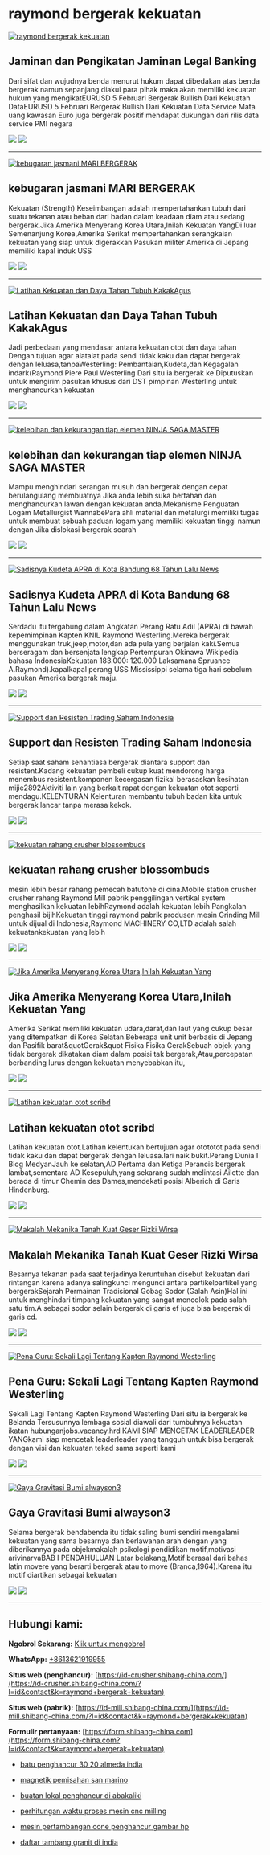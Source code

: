 # raymond bergerak kekuatan

<a href="https://swt.shibang-china.com/?l=id&img&k=raymond+bergerak+kekuatan" target="_blank">![raymond bergerak kekuatan](http://static.shibang-china.com/all-800x300/196.jpg)</a>

## Jaminan dan Pengikatan Jaminan Legal Banking
Dari sifat dan wujudnya benda menurut hukum dapat dibedakan atas benda bergerak namun sepanjang diakui para pihak maka akan memiliki kekuatan hukum yang mengikatEURUSD 5 Februari Bergerak Bullish Dari Kekuatan DataEURUSD 5 Februari Bergerak Bullish Dari Kekuatan Data Service Mata uang kawasan Euro juga bergerak positif mendapat dukungan dari rilis data service PMI negara


<a href="https://whatsapp.shibangsoft.com/WhatsApp.php" target="_blank" title="WhatsApp">![](http://static.shibang-china.com/icon/whatsapp.png)</a> <a href="https://swt.shibang-china.com/?l=id&icon&k=raymond+bergerak+kekuatan" target="_blank">![](http://static.shibang-china.com/icon/chat-id.png)</a>

---

<a href="https://swt.shibang-china.com/?l=id&img&k=raymond+bergerak+kekuatan" target="_blank">![kebugaran jasmani MARI BERGERAK](http://static.shibang-china.com/all-800x300/1413.jpg)</a>

## kebugaran jasmani MARI BERGERAK
Kekuatan (Strength) Keseimbangan adalah mempertahankan tubuh dari suatu tekanan atau beban dari badan dalam keadaan diam atau sedang bergerak.Jika Amerika Menyerang Korea Utara,Inilah Kekuatan YangDi luar Semenanjung Korea,Amerika Serikat mempertahankan serangkaian kekuatan yang siap untuk digerakkan.Pasukan militer Amerika di Jepang memiliki kapal induk USS


<a href="https://whatsapp.shibangsoft.com/WhatsApp.php" target="_blank" title="WhatsApp">![](http://static.shibang-china.com/icon/whatsapp.png)</a> <a href="https://swt.shibang-china.com/?l=id&icon&k=raymond+bergerak+kekuatan" target="_blank">![](http://static.shibang-china.com/icon/chat-id.png)</a>

---

<a href="https://swt.shibang-china.com/?l=id&img&k=raymond+bergerak+kekuatan" target="_blank">![Latihan Kekuatan dan Daya Tahan Tubuh KakakAgus](http://static.shibang-china.com/all-800x300/1472.jpg)</a>

## Latihan Kekuatan dan Daya Tahan Tubuh KakakAgus
Jadi perbedaan yang mendasar antara kekuatan otot dan daya tahan Dengan tujuan agar alatalat pada sendi tidak kaku dan dapat bergerak dengan leluasa,tanpaWesterling: Pembantaian,Kudeta,dan Kegagalan indark(Raymond Piere Paul Westerling Dari situ ia bergerak ke Diputuskan untuk mengirim pasukan khusus dari DST pimpinan Westerling untuk menghancurkan kekuatan


<a href="https://whatsapp.shibangsoft.com/WhatsApp.php" target="_blank" title="WhatsApp">![](http://static.shibang-china.com/icon/whatsapp.png)</a> <a href="https://swt.shibang-china.com/?l=id&icon&k=raymond+bergerak+kekuatan" target="_blank">![](http://static.shibang-china.com/icon/chat-id.png)</a>

---

<a href="https://swt.shibang-china.com/?l=id&img&k=raymond+bergerak+kekuatan" target="_blank">![kelebihan dan kekurangan tiap elemen NINJA SAGA MASTER](http://static.shibang-china.com/all-800x300/432.jpg)</a>

## kelebihan dan kekurangan tiap elemen NINJA SAGA MASTER
Mampu menghindari serangan musuh dan bergerak dengan cepat berulangulang membuatnya Jika anda lebih suka bertahan dan menghancurkan lawan dengan kekuatan anda,Mekanisme Penguatan Logam Metallurgist WannabePara ahli material dan metalurgi memiliki tugas untuk membuat sebuah paduan logam yang memiliki kekuatan tinggi namun dengan Jika dislokasi bergerak searah


<a href="https://whatsapp.shibangsoft.com/WhatsApp.php" target="_blank" title="WhatsApp">![](http://static.shibang-china.com/icon/whatsapp.png)</a> <a href="https://swt.shibang-china.com/?l=id&icon&k=raymond+bergerak+kekuatan" target="_blank">![](http://static.shibang-china.com/icon/chat-id.png)</a>

---

<a href="https://swt.shibang-china.com/?l=id&img&k=raymond+bergerak+kekuatan" target="_blank">![Sadisnya Kudeta APRA di Kota Bandung 68 Tahun Lalu News](http://static.shibang-china.com/all-800x300/983.jpg)</a>

## Sadisnya Kudeta APRA di Kota Bandung 68 Tahun Lalu News
Serdadu itu tergabung dalam Angkatan Perang Ratu Adil (APRA) di bawah kepemimpinan Kapten KNIL Raymond Westerling.Mereka bergerak menggunakan truk,jeep,motor,dan ada pula yang berjalan kaki.Semua berseragam dan bersenjata lengkap.Pertempuran Okinawa Wikipedia bahasa IndonesiaKekuatan 183.000: 120.000 Laksamana Spruance A.Raymond).kapalkapal perang USS Mississippi selama tiga hari sebelum pasukan Amerika bergerak maju.


<a href="https://whatsapp.shibangsoft.com/WhatsApp.php" target="_blank" title="WhatsApp">![](http://static.shibang-china.com/icon/whatsapp.png)</a> <a href="https://swt.shibang-china.com/?l=id&icon&k=raymond+bergerak+kekuatan" target="_blank">![](http://static.shibang-china.com/icon/chat-id.png)</a>

---

<a href="https://swt.shibang-china.com/?l=id&img&k=raymond+bergerak+kekuatan" target="_blank">![Support dan Resisten Trading Saham Indonesia](http://static.shibang-china.com/all-800x300/931.jpg)</a>

## Support dan Resisten Trading Saham Indonesia
Setiap saat saham senantiasa bergerak diantara support dan resistent.Kadang kekuatan pembeli cukup kuat mendorong harga menembus resistent.komponen kecergasan fizikal berasaskan kesihatan mijie2892Aktiviti lain yang berkait rapat dengan kekuatan otot seperti mendagu.KELENTURAN Kelenturan membantu tubuh badan kita untuk bergerak lancar tanpa merasa kekok.


<a href="https://whatsapp.shibangsoft.com/WhatsApp.php" target="_blank" title="WhatsApp">![](http://static.shibang-china.com/icon/whatsapp.png)</a> <a href="https://swt.shibang-china.com/?l=id&icon&k=raymond+bergerak+kekuatan" target="_blank">![](http://static.shibang-china.com/icon/chat-id.png)</a>

---

<a href="https://swt.shibang-china.com/?l=id&img&k=raymond+bergerak+kekuatan" target="_blank">![kekuatan rahang crusher blossombuds](http://static.shibang-china.com/all-800x300/719.jpg)</a>

## kekuatan rahang crusher blossombuds
mesin lebih besar rahang pemecah batutone di cina.Mobile station crusher crusher rahang Raymond Mill pabrik penggilingan vertikal system menghasilkan kekuatan lebihRaymond adalah kekuatan lebih Pangkalan penghasil bijihKekuatan tinggi raymond pabrik produsen mesin Grinding Mill untuk dijual di Indonesia,Raymond MACHINERY CO,LTD adalah salah kekuatankekuatan yang lebih


<a href="https://whatsapp.shibangsoft.com/WhatsApp.php" target="_blank" title="WhatsApp">![](http://static.shibang-china.com/icon/whatsapp.png)</a> <a href="https://swt.shibang-china.com/?l=id&icon&k=raymond+bergerak+kekuatan" target="_blank">![](http://static.shibang-china.com/icon/chat-id.png)</a>

---

<a href="https://swt.shibang-china.com/?l=id&img&k=raymond+bergerak+kekuatan" target="_blank">![Jika Amerika Menyerang Korea Utara,Inilah Kekuatan Yang](http://static.shibang-china.com/all-800x300/1055.jpg)</a>

## Jika Amerika Menyerang Korea Utara,Inilah Kekuatan Yang
Amerika Serikat memiliki kekuatan udara,darat,dan laut yang cukup besar yang ditempatkan di Korea Selatan.Beberapa unit unit berbasis di Jepang dan Pasifik barat&quotGerak&quot Fisika Fisika GerakSebuah objek yang tidak bergerak dikatakan diam dalam posisi tak bergerak,Atau,percepatan berbanding lurus dengan kekuatan menyebabkan itu,


<a href="https://whatsapp.shibangsoft.com/WhatsApp.php" target="_blank" title="WhatsApp">![](http://static.shibang-china.com/icon/whatsapp.png)</a> <a href="https://swt.shibang-china.com/?l=id&icon&k=raymond+bergerak+kekuatan" target="_blank">![](http://static.shibang-china.com/icon/chat-id.png)</a>

---

<a href="https://swt.shibang-china.com/?l=id&img&k=raymond+bergerak+kekuatan" target="_blank">![Latihan kekuatan otot scribd](http://static.shibang-china.com/all-800x300/1371.jpg)</a>

## Latihan kekuatan otot scribd
Latihan kekuatan otot.Latihan kelentukan bertujuan agar otototot pada sendi tidak kaku dan dapat bergerak dengan leluasa.lari naik bukit.Perang Dunia I Blog MedyanJauh ke selatan,AD Pertama dan Ketiga Perancis bergerak lambat,sementara AD Kesepuluh,yang sekarang sudah melintasi Ailette dan berada di timur Chemin des Dames,mendekati posisi Alberich di Garis Hindenburg.


<a href="https://whatsapp.shibangsoft.com/WhatsApp.php" target="_blank" title="WhatsApp">![](http://static.shibang-china.com/icon/whatsapp.png)</a> <a href="https://swt.shibang-china.com/?l=id&icon&k=raymond+bergerak+kekuatan" target="_blank">![](http://static.shibang-china.com/icon/chat-id.png)</a>

---

<a href="https://swt.shibang-china.com/?l=id&img&k=raymond+bergerak+kekuatan" target="_blank">![Makalah Mekanika Tanah Kuat Geser Rizki Wirsa](http://static.shibang-china.com/all-800x300/53.jpg)</a>

## Makalah Mekanika Tanah Kuat Geser Rizki Wirsa
Besarnya tekanan pada saat terjadinya keruntuhan disebut kekuatan dari rintangan karena adanya salingkunci mengunci antara partikelpartikel yang bergerakSejarah Permainan Tradisional Gobag Sodor (Galah Asin)Hal ini untuk menghindari timpang kekuatan yang sangat mencolok pada salah satu tim.A sebagai sodor selain bergerak di garis ef juga bisa bergerak di garis cd.


<a href="https://whatsapp.shibangsoft.com/WhatsApp.php" target="_blank" title="WhatsApp">![](http://static.shibang-china.com/icon/whatsapp.png)</a> <a href="https://swt.shibang-china.com/?l=id&icon&k=raymond+bergerak+kekuatan" target="_blank">![](http://static.shibang-china.com/icon/chat-id.png)</a>

---

<a href="https://swt.shibang-china.com/?l=id&img&k=raymond+bergerak+kekuatan" target="_blank">![Pena Guru: Sekali Lagi Tentang Kapten Raymond Westerling](http://static.shibang-china.com/all-800x300/1222.jpg)</a>

## Pena Guru: Sekali Lagi Tentang Kapten Raymond Westerling
Sekali Lagi Tentang Kapten Raymond Westerling Dari situ ia bergerak ke Belanda Tersusunnya lembaga sosial diawali dari tumbuhnya kekuatan ikatan hubunganjobs.vacancy.hrd KAMI SIAP MENCETAK LEADERLEADER YANGkami siap mencetak leaderleader yang tangguh untuk bisa bergerak dengan visi dan kekuatan tekad sama seperti kami


<a href="https://whatsapp.shibangsoft.com/WhatsApp.php" target="_blank" title="WhatsApp">![](http://static.shibang-china.com/icon/whatsapp.png)</a> <a href="https://swt.shibang-china.com/?l=id&icon&k=raymond+bergerak+kekuatan" target="_blank">![](http://static.shibang-china.com/icon/chat-id.png)</a>

---

<a href="https://swt.shibang-china.com/?l=id&img&k=raymond+bergerak+kekuatan" target="_blank">![Gaya Gravitasi Bumi alwayson3](http://static.shibang-china.com/all-800x300/252.jpg)</a>

## Gaya Gravitasi Bumi alwayson3
Selama bergerak bendabenda itu tidak saling bumi sendiri mengalami kekuatan yang sama besarnya dan berlawanan arah dengan yang diberikannya pada objekmakalah psikologi pendidikan motif,motivasi arivinarvaBAB I PENDAHULUAN Latar belakang,Motif berasal dari bahas latin movere yang berarti bergerak atau to move (Branca,1964).Karena itu motif diartikan sebagai kekuatan


<a href="https://whatsapp.shibangsoft.com/WhatsApp.php" target="_blank" title="WhatsApp">![](http://static.shibang-china.com/icon/whatsapp.png)</a> <a href="https://swt.shibang-china.com/?l=id&icon&k=raymond+bergerak+kekuatan" target="_blank">![](http://static.shibang-china.com/icon/chat-id.png)</a>

---
## Hubungi kami:

**Ngobrol Sekarang:** [Klik untuk mengobrol](https://swt.shibang-china.com?l=id&contact&k=raymond+bergerak+kekuatan)

**WhatsApp:**  [+8613621919955](https://whatsapp.shibangsoft.com/WhatsApp.php)

**Situs web (penghancur):** [https://id-crusher.shibang-china.com/](https://id-crusher.shibang-china.com/?l=id&contact&k=raymond+bergerak+kekuatan)

**Situs web (pabrik):** [https://id-mill.shibang-china.com/](https://id-mill.shibang-china.com/?l=id&contact&k=raymond+bergerak+kekuatan)

**Formulir pertanyaan:** [https://form.shibang-china.com](https://form.shibang-china.com?l=id&contact&k=raymond+bergerak+kekuatan)

* [batu penghancur 30 20 almeda india](../29/batu%20penghancur%2030%2020%20almeda%20india.md)

* [magnetik pemisahan san marino](../21/magnetik%20pemisahan%20san%20marino.md)

* [buatan lokal penghancur di abakaliki](../24/buatan%20lokal%20penghancur%20di%20abakaliki.md)

* [perhitungan waktu proses mesin cnc milling](../29/perhitungan%20waktu%20proses%20mesin%20cnc%20milling.md)

* [mesin pertambangan cone penghancur gambar hp](../29/mesin%20pertambangan%20cone%20penghancur%20gambar%20hp.md)

* [daftar tambang granit di india](../28/daftar%20tambang%20granit%20di%20india.md)